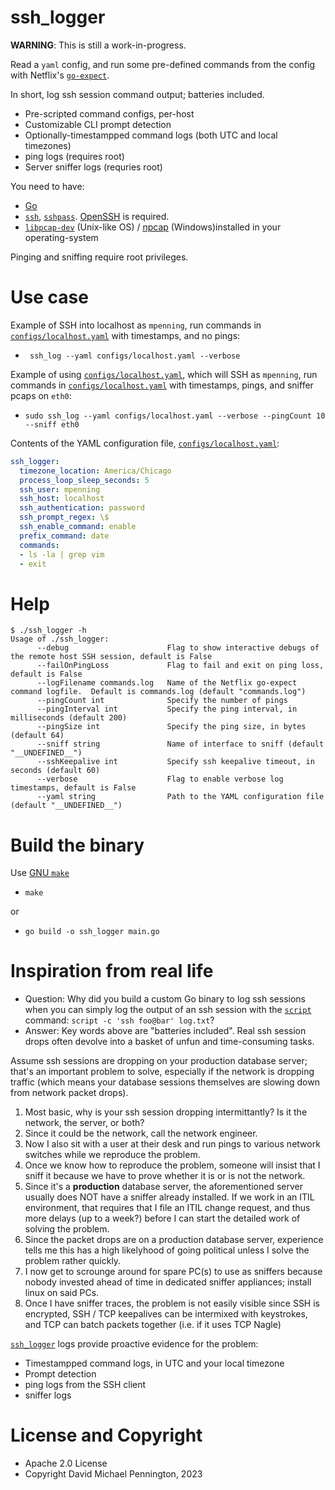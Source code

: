# ssh_logger

**WARNING**: This is still a work-in-progress.

Read a `yaml` config, and run some pre-defined commands from the config with Netflix's [`go-expect`][3].

In short, log ssh session command output; batteries included.

- Pre-scripted command configs, per-host
- Customizable CLI prompt detection
- Optionally-timestampped command logs (both UTC and local timezones)
- ping logs (requires root)
- Server sniffer logs (requries root)

You need to have:

- [Go][10]
- [`ssh`][6], [`sshpass`][7]. [OpenSSH][6] is required.
- [`libpcap-dev`][8] (Unix-like OS) / [npcap][9] (Windows)installed in your operating-system

Pinging and sniffing require root privileges.

# Use case

Example of SSH into localhost as `mpenning`, run commands in [`configs/localhost.yaml`][2] with timestamps, and no pings:

- ` ssh_log --yaml configs/localhost.yaml --verbose`

Example of using [`configs/localhost.yaml`][2], which will SSH as `mpenning`,  run commands in [`configs/localhost.yaml`][2] with timestamps, pings, and sniffer pcaps on `eth0`:

- `sudo ssh_log --yaml configs/localhost.yaml --verbose --pingCount 10 --sniff eth0`

Contents of the YAML configuration file, [`configs/localhost.yaml`][2]:

```yaml
ssh_logger:
  timezone_location: America/Chicago
  process_loop_sleep_seconds: 5
  ssh_user: mpenning
  ssh_host: localhost
  ssh_authentication: password
  ssh_prompt_regex: \$
  ssh_enable_command: enable
  prefix_command: date
  commands:
  - ls -la | grep vim
  - exit
```

# Help

```
$ ./ssh_logger -h
Usage of ./ssh_logger:
      --debug                      Flag to show interactive debugs of the remote host SSH session, default is False
      --failOnPingLoss             Flag to fail and exit on ping loss, default is False
      --logFilename commands.log   Name of the Netflix go-expect command logfile.  Default is commands.log (default "commands.log")
      --pingCount int              Specify the number of pings
      --pingInterval int           Specify the ping interval, in milliseconds (default 200)
      --pingSize int               Specify the ping size, in bytes (default 64)
      --sniff string               Name of interface to sniff (default "__UNDEFINED__")
      --sshKeepalive int           Specify ssh keepalive timeout, in seconds (default 60)
      --verbose                    Flag to enable verbose log timestamps, default is False
      --yaml string                Path to the YAML configuration file (default "__UNDEFINED__")
```

# Build the binary

Use [GNU `make`][5]

- `make`

or

- `go build -o ssh_logger main.go`

# Inspiration from real life

- Question: Why did you build a custom Go binary to log ssh sessions when you can simply log the output of an ssh session with the [`script`][4] command: `script -c 'ssh foo@bar' log.txt`?
- Answer: Key words above are "batteries included".  Real ssh session drops often devolve into a basket of unfun and time-consuming tasks.

Assume ssh sessions are dropping on your production database server; that's an important problem to solve, especially if the network is dropping traffic (which means your database sessions themselves are slowing down from network packet drops).

1. Most basic, why is your ssh session dropping intermittantly? Is it the network, the server, or both?
2. Since it could be the network, call the network engineer.
3. Now I also sit with a user at their desk and run pings to various network switches while we reproduce the problem.
4. Once we know how to reproduce the problem, someone will insist that I sniff it because we have to prove whether it is or is not the network.
5. Since it's a **production** database server, the aforementioned server usually does NOT have a sniffer already installed.  If we work in an ITIL environment, that requires that I file an ITIL change request, and thus more delays (up to a week?) before I can start the detailed work of solving the problem.
6. Since the packet drops are on a production database server, experience tells me this has a high likelyhood of going political unless I solve the problem rather quickly.
7. I now get to scrounge around for spare PC(s) to use as sniffers because nobody invested ahead of time in dedicated sniffer appliances; install linux on said PCs.
8. Once I have sniffer traces, the problem is not easily visible since SSH is encrypted, SSH / TCP keepalives can be intermixed with keystrokes, and TCP can batch packets together (i.e. if it uses TCP Nagle)

[`ssh_logger`][1] logs provide proactive evidence for the problem:

- Timestampped command logs, in UTC and your local timezone
- Prompt detection
- ping logs from the SSH client
- sniffer logs

# License and Copyright

- Apache 2.0 License
- Copyright David Michael Pennington, 2023

[1]: https://github.com/mpenning/ssh_logger/
[2]: https://github.com/mpenning/ssh_logger/blob/main/configs/localhost.yaml
[3]: https://github.com/Netflix/go-expect
[4]: https://linux.die.net/man/1/script
[5]: https://www.gnu.org/software/make/
[6]: https://www.openssh.com/
[7]: https://linux.die.net/man/1/sshpass
[8]: https://www.tcpdump.org/
[9]: https://npcap.com/
[10]: https://go.dev/
